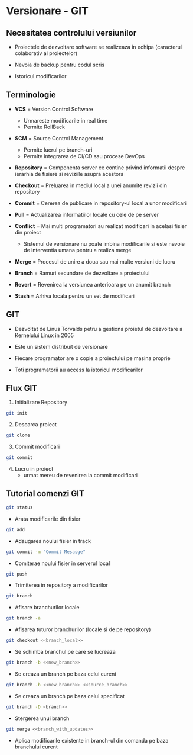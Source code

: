 # Versionare - GIT

## Necesitatea controlului versiunilor

- Proiectele de dezvoltare software se realizeaza in echipa (caracterul colaborativ al proiectelor)

- Nevoia de backup pentru codul scris

- Istoricul modificarilor

## Terminologie

- **VCS** = Version Control Software

  - Urmareste modificarile in real time
  - Permite RollBack

- **SCM** = Source Control Management

  - Permite lucrul pe branch-uri
  - Permite integrarea de CI/CD sau procese DevOps

- **Repository** = Componenta server ce contine privind informatii despre ierarhia de fisiere si reviziile asupra acestora

- **Checkout** = Preluarea in mediul local a unei anumite revizii din repository

- **Commit** = Cererea de publicare in repository-ul local a unor modificari

- **Pull** = Actualizarea informatiilor locale cu cele de pe server

- **Conflict** = Mai multi programatori au realizat modificari in acelasi fisier din proiect

  - Sistemul de versionare nu poate imbina modificarile si este nevoie de interventia umana pentru a realiza merge

- **Merge** = Procesul de unire a doua sau mai multe versiuni de lucru

- **Branch** = Ramuri secundare de dezvoltare a proiectului

- **Revert** = Revenirea la versiunea anterioara pe un anumit branch

- **Stash** = Arhiva locala pentru un set de modificari

## GIT

- Dezvoltat de Linus Torvalds petru a gestiona proietul de dezvoltare a Kernelului Linux in 2005

- Este un sistem distribuit de versionare

- Fiecare programator are o copie a proiectului pe masina proprie

- Toti programatorii au access la istoricul modificarilor

## Flux GIT

1. Initializare Repository

```bash
git init
```

2. Descarca proiect

```bash
git clone
```

3. Commit modificari

```bash
git commit
```

4. Lucru in proiect
   - urmat mereu de revenirea la commit modificari

## Tutorial comenzi GIT

```bash
git status
```

- Arata modificarile din fisier

```bash
git add
```

- Adaugarea noului fisier in track

```bash
git commit -m "Commit Mesasge"
```

- Comiterae noului fisier in serverul local

```bash
git push
```

- Trimiterea in repository a modificarilor

```bash
git branch
```

- Afisare branchurilor locale

```bash
git branch -a
```

- Afisarea tuturor branchurilor (locale si de pe repository)

```bash
git checkout <<branch_local>>
```

- Se schimba branchul pe care se lucreaza

```bash
git branch -b <<new_branch>>
```

- Se creaza un branch pe baza celui curent

```bash
git branch -b <<new_branch>> <<source_branch>>
```

- Se creaza un branch pe baza celui specificat

```bash
git branch -D <branch>>
```

- Stergerea unui branch

```bash
git merge <<branch_with_updates>>
```

- Aplica modificarile existente in branch-ul din comanda pe baza branchului curent
